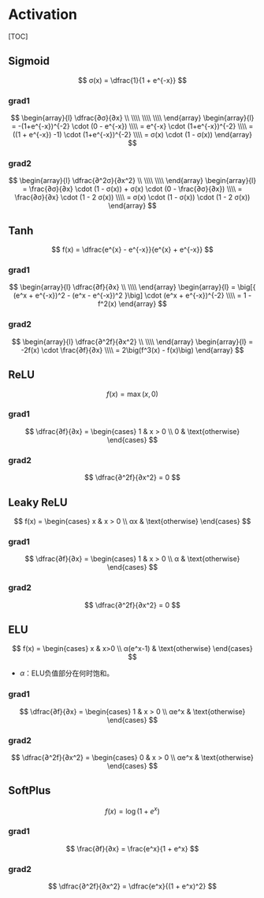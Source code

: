 # Activation

[TOC]

## Sigmoid

$$
σ(x) = \dfrac{1}{1 + e^{-x}}
$$

### grad1

$$
\begin{array}{l}
    \dfrac{∂σ}{∂x} \\ \\\\ \\\\ \\\\
\end{array}
\begin{array}{l}
        = -(1+e^{-x})^{-2} \cdot (0 - e^{-x})
\\\\    = e^{-x} \cdot (1+e^{-x})^{-2}
\\\\    = ((1 + e^{-x}) -1) \cdot (1+e^{-x})^{-2}
\\\\    = σ(x) \cdot (1 - σ(x))
\end{array}
$$

### grad2

$$
\begin{array}{l}
    \dfrac{∂^2σ}{∂x^2} \\ \\\\ \\\\
\end{array}
\begin{array}{l}
        = \frac{∂σ}{∂x} \cdot (1 - σ(x)) + σ(x) \cdot (0 - \frac{∂σ}{∂x})
\\\\    = \frac{∂σ}{∂x} \cdot (1 - 2 σ(x))
\\\\    = σ(x) \cdot (1 - σ(x)) \cdot (1 - 2 σ(x))
\end{array}
$$

## Tanh

$$
f(x) = \dfrac{e^{x} - e^{-x}}{e^{x} + e^{-x}}
$$

### grad1

$$
\begin{array}{l}
    \dfrac{∂f}{∂x} \\ \\\\
\end{array}
\begin{array}{l}
        = \big[{ (e^x + e^{-x})^2 - (e^x - e^{-x})^2 }\big] \cdot (e^x + e^{-x})^{-2}
\\\\    = 1 - f^2(x)
\end{array}
$$

### grad2

$$
\begin{array}{l}
    \dfrac{∂^2f}{∂x^2} \\ \\\\
\end{array}
\begin{array}{l}
        = -2f(x) \cdot \frac{∂f}{∂x}
\\\\    = 2\big(f^3(x) - f(x)\big)
\end{array}
$$

## ReLU

$$
f(x) = \max(x, 0)
$$

### grad1

$$
\dfrac{∂f}{∂x} =
\begin{cases}
    1 & x > 0
\\  0 & \text{otherwise}
\end{cases}
$$

### grad2

$$
\dfrac{∂^2f}{∂x^2} = 0
$$

## Leaky ReLU

$$
f(x) = \begin{cases}
        x   & x > 0
    \\  αx  & \text{otherwise}
\end{cases}
$$

### grad1

$$
\dfrac{∂f}{∂x} =
\begin{cases}
    1 & x > 0
\\  α & \text{otherwise}
\end{cases}
$$

### grad2

$$
\dfrac{∂^2f}{∂x^2} = 0
$$

## ELU

$$
f(x) = \begin{cases}
    x               & x>0
    \\  α(e^x-1)    & \text{otherwise}
\end{cases}
$$

- $α$：ELU负值部分在何时饱和。

### grad1

$$
\dfrac{∂f}{∂x} =
\begin{cases}
    1 & x > 0
\\  αe^x & \text{otherwise}
\end{cases}
$$

### grad2

$$
\dfrac{∂^2f}{∂x^2} =
\begin{cases}
    0 & x > 0
\\  αe^x & \text{otherwise}
\end{cases}
$$

## SoftPlus

$$
f(x) = \log(1 + e^x)
$$

### grad1

$$
\frac{∂f}{∂x} = \frac{e^x}{1 + e^x}
$$

### grad2

$$
\dfrac{∂^2f}{∂x^2} = \dfrac{e^x}{(1 + e^x)^2}
$$
